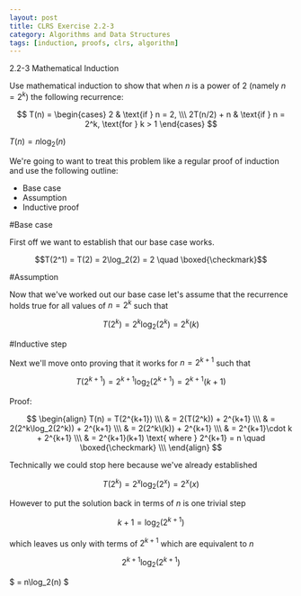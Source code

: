 ```yaml
---
layout: post
title: CLRS Exercise 2.2-3
category: Algorithms and Data Structures
tags: [induction, proofs, clrs, algorithm]
---
```


2.2-3 Mathematical Induction

Use mathematical induction to show that when $n$ is a power of $2$ (namely $n = 2^k$) the following recurrence:

$$
        T(n) =
        \begin{cases}
          2           & \text{if } n = 2, \\\
          2T(n/2) + n & \text{if } n = 2^k, \text{for } k > 1
        \end{cases}
$$

$T(n) = n\log_2(n)$

We're going to want to treat this problem like a regular proof of induction and use the following outline:

 - Base case
 - Assumption
 - Inductive proof

#Base case

First off we want to establish that our base case works.

$$T(2^1) = T(2) = 2\log_2(2) = 2 \quad \boxed{\checkmark}$$

#Assumption

Now that we've worked out our base case let's assume that the recurrence holds true for all values of $n = 2^k$ such that

$$T(2^k) = 2^k\log_2(2^k) = 2^k(k)$$

#Inductive step

Next we'll move onto proving that it works for $n = 2^{k+1}$ such that

$$T(2^{k+1}) = 2^{k+1}\log_2(2^{k+1}) = 2^{k+1}(k+1)$$

Proof:

$$
  \begin{align}
    T(n) = T(2^{k+1}) \\\
    & = 2(T(2^k)) + 2^{k+1} \\\
    & = 2(2^k\log_2(2^k)) + 2^{k+1} \\\
    & = 2(2^k\(k)) + 2^{k+1} \\\
    & = 2^{k+1}\cdot k + 2^{k+1} \\\
    & = 2^{k+1}(k+1) \text{ where } 2^{k+1} = n \quad \boxed{\checkmark} \\\
  \end{align}
$$

Technically we could stop here because we've already established

$$T(2^k) = 2^x\log_2(2^x) = 2^x(x)$$

However to put the solution back in terms of $n$ is one trivial step

$$k+1 = \log_2(2^{k+1})$$

which leaves us only with terms of $2^{k+1}$ which are equivalent to $n$

$$
  2^{k+1}\log_2(2^{k+1})
$$

$
  = n\log_2(n)
$